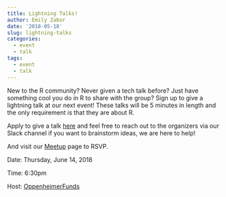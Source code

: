 ```yaml
---
title: Lightning Talks!
author: Emily Zabor
date: '2018-05-18'
slug: lightning-talks
categories:
  - event
  - talk
tags:
  - event
  - talk
---
```


New to the R community? Never given a tech talk before? Just have something cool you do in R to share with the group? Sign up to give a lightning talk at our next event! These talks will be 5 minutes in length and the only requirement is that they are about R.

Apply to give a talk [here](https://docs.google.com/forms/d/e/1FAIpQLSfk_URW8ZTHJ9-zREuDX66oD4Jmyw1rg4RTrh1q1eYrMTjBgA/viewform) and feel free to reach out to the organizers via our Slack channel if you want to brainstorm ideas, we are here to help!

And visit our [Meetup](https://www.meetup.com/rladies-newyork/events/250824638/) page to RSVP.

Date: Thursday, June 14, 2018

Time: 6:30pm

Host: [OppenheimerFunds](https://www.oppenheimerfunds.com/)
